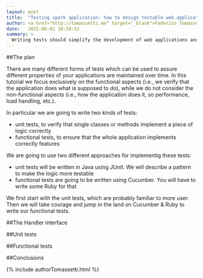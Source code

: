 ```yaml
---
layout: post
title:  "Testing spark application: how to design testable web applications applications"
author: <a href="http://tomassetti.me" target="_blank">Federico Tomassetti</a>
date:   2015-08-01 10:34:52
summary: >
  Writing tests should simplify the development of web applications and give you the confidence to perform refactoring. However often it becomes a chore. Writing tests is not easy, as it is not easy to understand what to test and how to test it. In this tutorial we describe one possible approach to use a mix of unit and functional tests to keep development simple and agile, while having our back covered by solid tests.
---
```


##The plan

There are many different forms of tests which can be used to assure different properties of your applications are maintained over time. In this tutorial we focus exclusively on the functional aspects (i.e., we verify that the application does what is supposed to do), while we do not consider the non-functional aspects (i.e., how the application does it, so performance, load handling, etc.).

In particular we are going to write two kinds of tests:
* unit tests, to verify that single classes or methods implement a piece of logic correctly
* functional tests, to ensure that the whole application implements correctly features

We are going to use two different approaches for implementig these tests:
* unit tests will be written in Java using JUnit. We will describe a pattern to make the logic more testable
* functional tests are going to be written using Cucumber. You will have to write some Ruby for that

We first start with the unit tests, which are probably familiar to more user. Then we will take courage and jump in the land on Cucumber & Ruby to write our functional tests.

##The Handler interface

##Unit tests

##Functional tests

##Conclusions

{% include authorTomassetti.html %}